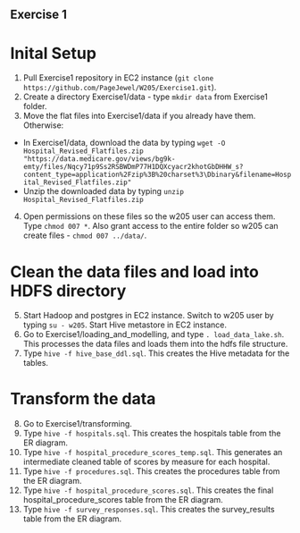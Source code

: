 ## Exercise 1

# Inital Setup
1. Pull Exercise1 repository in EC2 instance (`git clone https://github.com/PageJewel/W205/Exercise1.git`).
2. Create a directory Exercise1/data - type `mkdir data` from Exercise1 folder.
3. Move the flat files into Exercise1/data if you already have them. Otherwise:
- In Exercise1/data, download the data by typing `wget -O Hospital_Revised_Flatfiles.zip "https://data.medicare.gov/views/bg9k-emty/files/Nqcy71p9Ss2RSBWDmP77H1DQXcyacr2khotGbDHHW_s?content_type=application%2Fzip%3B%20charset%3\Dbinary&filename=Hospital_Revised_Flatfiles.zip"`
- Unzip the downloaded data by typing `unzip Hospital_Revised_Flatfiles.zip`
4. Open permissions on these files so the w205 user can access them. Type `chmod 007 *`. Also grant access to the entire folder so w205 can create files - `chmod 007 ../data/`.

# Clean the data files and load into HDFS directory
5. Start Hadoop and postgres in EC2 instance. Switch to w205 user by typing `su - w205`. Start Hive metastore in EC2 instance.
6. Go to Exercise1/loading_and_modelling, and type `. load_data_lake.sh`. This processes the data files and loads them into the hdfs file structure.
7. Type `hive -f hive_base_ddl.sql`. This creates the Hive metadata for the tables.

# Transform the data
8. Go to Exercise1/transforming.
9. Type `hive -f hospitals.sql`. This creates the hospitals table from the ER diagram.
10. Type `hive -f hospital_procedure_scores_temp.sql`. This generates an intermediate cleaned table of scores by measure for each hospital.
11. Type `hive -f procedures.sql`. This creates the procedures table from the ER diagram.
12. Type `hive -f hospital_procedure_scores.sql`. This creates the final hospital_procedure_scores table from the ER diagram.
13. Type `hive -f survey_responses.sql`. This creates the survey_results table from the ER diagram.